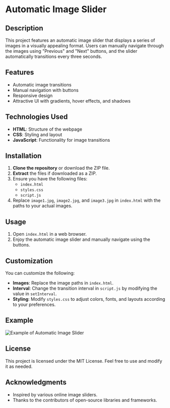 # Automatic Image Slider

## Description

This project features an automatic image slider that displays a series of images in a visually appealing format. Users can manually navigate through the images using "Previous" and "Next" buttons, and the slider automatically transitions every three seconds.

## Features

- Automatic image transitions
- Manual navigation with buttons
- Responsive design
- Attractive UI with gradients, hover effects, and shadows

## Technologies Used

- **HTML**: Structure of the webpage
- **CSS**: Styling and layout
- **JavaScript**: Functionality for image transitions

## Installation

1. **Clone the repository** or download the ZIP file.
2. **Extract** the files if downloaded as a ZIP.
3. Ensure you have the following files:
   - `index.html`
   - `styles.css`
   - `script.js`
4. Replace `image1.jpg`, `image2.jpg`, and `image3.jpg` in `index.html` with the paths to your actual images.

## Usage

1. Open `index.html` in a web browser.
2. Enjoy the automatic image slider and manually navigate using the buttons.

## Customization

You can customize the following:

- **Images**: Replace the image paths in `index.html`.
- **Interval**: Change the transition interval in `script.js` by modifying the value in `setInterval`.
- **Styling**: Modify `styles.css` to adjust colors, fonts, and layouts according to your preferences.

## Example

![Example of Automatic Image Slider](path_to_example_image.png)

## License

This project is licensed under the MIT License. Feel free to use and modify it as needed.

## Acknowledgments

- Inspired by various online image sliders.
- Thanks to the contributors of open-source libraries and frameworks.
